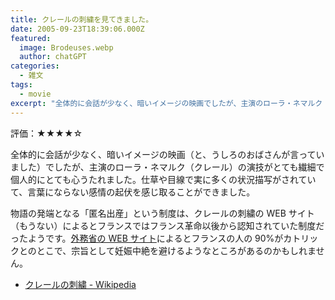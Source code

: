 ```yaml
---
title: クレールの刺繍を見てきました。
date: 2005-09-23T18:39:06.000Z
featured:
  image: Brodeuses.webp
  author: chatGPT
categories:
  - 雑文
tags:
  - movie
excerpt: "全体的に会話が少なく、暗いイメージの映画でしたが、主演のローラ・ネマルク（クレール）の演技がとても繊細で個人的にとても心うたれました。仕草や目線で実に多くの状況描写がされていて、言葉にならない感情の起伏を感じ取ることができました。"
---
```


評価：★★★★☆

全体的に会話が少なく、暗いイメージの映画（と、うしろのおばさんが言っていました）でしたが、主演のローラ・ネマルク（クレール）の演技がとても繊細で個人的にとても心うたれました。仕草や目線で実に多くの状況描写がされていて、言葉にならない感情の起伏を感じ取ることができました。

物語の発端となる「匿名出産」という制度は、クレールの刺繍の WEB サイト（もうない）によるとフランスではフランス革命以後から認知されていた制度だったようです。[外務省の WEB サイト](http://www.mofa.go.jp/mofaj/area/france/data.html)によるとフランスの人の 90%がカトリックとのとこで、宗旨として妊娠中絶を避けるようなところがあるのかもしれません。

- [クレールの刺繍 - Wikipedia](https://ja.wikipedia.org/wiki/%E3%82%AF%E3%83%AC%E3%83%BC%E3%83%AB%E3%81%AE%E5%88%BA%E7%B9%8D)
